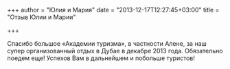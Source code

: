 +++
author = "Юлия и Мария"
date = "2013-12-17T12:27:45+03:00"
title = "Отзыв Юлии и Марии"

+++

Спасибо большое «Академии туризма», в частности Алене, за наш супер организованный отдых в Дубае в декабре 2013 года. Обязательно поедем еще! Успехов Вам в дальнейшем и  побольше туристов!